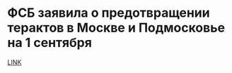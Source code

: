 # ФСБ заявила о предотвращении терактов в Москве и Подмосковье на 1 сентября



[LINK](https://varlamov.ru/2537894.html)